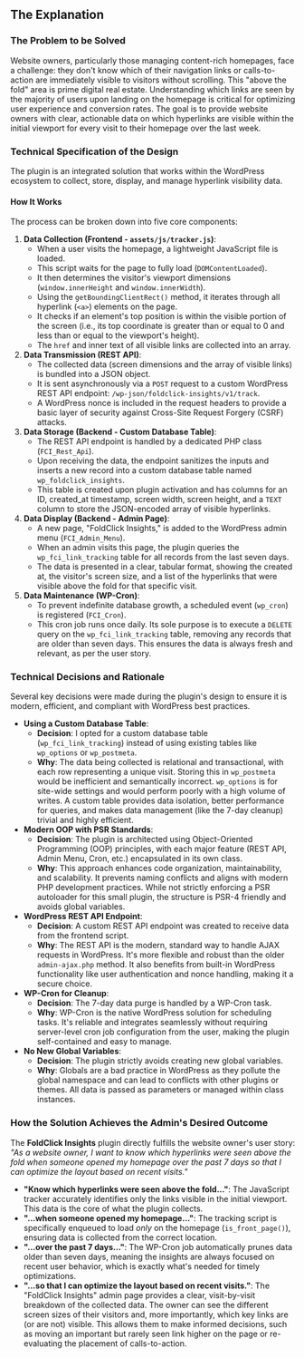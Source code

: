 ## The Explanation

### **The Problem to be Solved**
Website owners, particularly those managing content-rich homepages, face a challenge: they don't know which of their navigation links or calls-to-action are immediately visible to visitors without scrolling. This "above the fold" area is prime digital real estate. Understanding which links are seen by the majority of users upon landing on the homepage is critical for optimizing user experience and conversion rates. The goal is to provide website owners with clear, actionable data on which hyperlinks are visible within the initial viewport for every visit to their homepage over the last week.

### **Technical Specification of the Design**
The plugin is an integrated solution that works within the WordPress ecosystem to collect, store, display, and manage hyperlink visibility data.

#### **How It Works**
The process can be broken down into five core components:
1.  **Data Collection (Frontend - `assets/js/tracker.js`)**:
    -   When a user visits the homepage, a lightweight JavaScript file is loaded.
    -   This script waits for the page to fully load (`DOMContentLoaded`).
    -   It then determines the visitor's viewport dimensions (`window.innerHeight` and `window.innerWidth`).
    -   Using the `getBoundingClientRect()` method, it iterates through all hyperlink (`<a>`) elements on the page.
    -   It checks if an element's top position is within the visible portion of the screen (i.e., its top coordinate is greater than or equal to 0 and less than or equal to the viewport's height).
    -   The `href` and inner text of all visible links are collected into an array.
2.  **Data Transmission (REST API)**:
    -   The collected data (screen dimensions and the array of visible links) is bundled into a JSON object.
    -   It is sent asynchronously via a `POST` request to a custom WordPress REST API endpoint: `/wp-json/foldclick-insights/v1/track`.
    -   A WordPress nonce is included in the request headers to provide a basic layer of security against Cross-Site Request Forgery (CSRF) attacks.
3.  **Data Storage (Backend - Custom Database Table)**:
    -   The REST API endpoint is handled by a dedicated PHP class (`FCI_Rest_Api`).
    -   Upon receiving the data, the endpoint sanitizes the inputs and inserts a new record into a custom database table named `wp_foldclick_insights`.
    -   This table is created upon plugin activation and has columns for an ID, created_at timestamp, screen width, screen height, and a `TEXT` column to store the JSON-encoded array of visible hyperlinks.
4.  **Data Display (Backend - Admin Page)**:
    -   A new page, "FoldClick Insights," is added to the WordPress admin menu (`FCI_Admin_Menu`).
    -   When an admin visits this page, the plugin queries the `wp_fci_link_tracking` table for all records from the last seven days.
    -   The data is presented in a clear, tabular format, showing the created at, the visitor's screen size, and a list of the hyperlinks that were visible above the fold for that specific visit.
5.  **Data Maintenance (WP-Cron)**:
    -   To prevent indefinite database growth, a scheduled event (`wp_cron`) is registered (`FCI_Cron`).
    -   This cron job runs once daily. Its sole purpose is to execute a `DELETE` query on the `wp_fci_link_tracking` table, removing any records that are older than seven days. This ensures the data is always fresh and relevant, as per the user story.

### **Technical Decisions and Rationale**
Several key decisions were made during the plugin's design to ensure it is modern, efficient, and compliant with WordPress best practices.
-   **Using a Custom Database Table**:
    -   **Decision**: I opted for a custom database table (`wp_fci_link_tracking`) instead of using existing tables like `wp_options` or `wp_postmeta`.
    -   **Why**: The data being collected is relational and transactional, with each row representing a unique visit. Storing this in `wp_postmeta` would be inefficient and semantically incorrect. `wp_options` is for site-wide settings and would perform poorly with a high volume of writes. A custom table provides data isolation, better performance for queries, and makes data management (like the 7-day cleanup) trivial and highly efficient.
-   **Modern OOP with PSR Standards**:
    -   **Decision**: The plugin is architected using Object-Oriented Programming (OOP) principles, with each major feature (REST API, Admin Menu, Cron, etc.) encapsulated in its own class.
    -   **Why**: This approach enhances code organization, maintainability, and scalability. It prevents naming conflicts and aligns with modern PHP development practices. While not strictly enforcing a PSR autoloader for this small plugin, the structure is PSR-4 friendly and avoids global variables.
-   **WordPress REST API Endpoint**:
    -   **Decision**: A custom REST API endpoint was created to receive data from the frontend script.
    -   **Why**: The REST API is the modern, standard way to handle AJAX requests in WordPress. It's more flexible and robust than the older `admin-ajax.php` method. It also benefits from built-in WordPress functionality like user authentication and nonce handling, making it a secure choice.
-   **WP-Cron for Cleanup**:
    -   **Decision**: The 7-day data purge is handled by a WP-Cron task.
    -   **Why**: WP-Cron is the native WordPress solution for scheduling tasks. It's reliable and integrates seamlessly without requiring server-level cron job configuration from the user, making the plugin self-contained and easy to manage.
-   **No New Global Variables**:
    -   **Decision**: The plugin strictly avoids creating new global variables.
    -   **Why**: Globals are a bad practice in WordPress as they pollute the global namespace and can lead to conflicts with other plugins or themes. All data is passed as parameters or managed within class instances.

### **How the Solution Achieves the Admin's Desired Outcome**
The **FoldClick Insights** plugin directly fulfills the website owner's user story: _"As a website owner, I want to know which hyperlinks were seen above the fold when someone opened my homepage over the past 7 days so that I can optimize the layout based on recent visits."_
-   **"Know which hyperlinks were seen above the fold..."**: The JavaScript tracker accurately identifies only the links visible in the initial viewport. This data is the core of what the plugin collects.
-   **"...when someone opened my homepage..."**: The tracking script is specifically enqueued to load _only_ on the homepage (`is_front_page()`), ensuring data is collected from the correct location.
-   **"...over the past 7 days..."**: The WP-Cron job automatically prunes data older than seven days, meaning the insights are always focused on recent user behavior, which is exactly what's needed for timely optimizations.
-   **"...so that I can optimize the layout based on recent visits."**: The "FoldClick Insights" admin page provides a clear, visit-by-visit breakdown of the collected data. The owner can see the different screen sizes of their visitors and, more importantly, which key links are (or are not) visible. This allows them to make informed decisions, such as moving an important but rarely seen link higher on the page or re-evaluating the placement of calls-to-action.